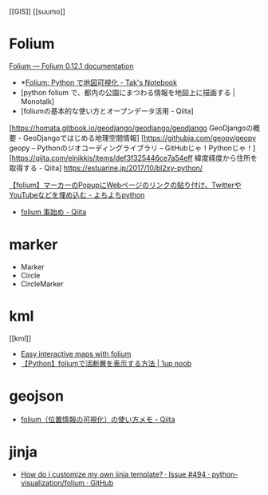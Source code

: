 [[GIS]]
[[suumo]]

# Folium
[Folium — Folium 0.12.1 documentation](https://python-visualization.github.io/folium/)

- *[Folium: Python で地図可視化 - Tak's Notebook](https://takaishikawa42.hatenablog.com/entry/2019/01/11/234716)
- [python folium で、都内の公園にまつわる情報を地図上に描画する | Monotalk]
- [foliumの基本的な使い方とオープンデータ活用 - Qiita]

[https://homata.gitbook.io/geodjango/geodjango/geodjango GeoDjangoの概要 - GeoDjangoではじめる地理空間情報]
[https://githubja.com/geopy/geopy geopy – Pythonのジオコーディングライブラリ – GitHubじゃ！Pythonじゃ！]
[https://qiita.com/elnikkis/items/def3f325446ce7a54eff 緯度経度から住所を取得する - Qiita]
https://estuarine.jp/2017/10/bl2xy-python/

[【folium】マーカーのPopupにWebページのリンクの貼り付け、TwitterやYouTubeなどを埋め込む - よちよちpython](https://chayarokurokuro.hatenablog.com/entry/2021/08/04/070359)
- [folium 事始め - Qiita](https://qiita.com/pork_steak/items/f551fa09794831100faa)

# marker
- Marker
- Circle
- CircleMarker


# kml
[[kml]]
- [Easy interactive maps with folium](https://ocefpaf.github.io/python4oceanographers/blog/2014/05/05/folium/)
- [【Python】foliumで活断層を表示する方法 | 1up noob](https://1upnoob.blogspot.com/2021/05/python-folium-active-fault.html)

# geojson
- [folium（位置情報の可視化）の使い方メモ - Qiita](https://qiita.com/hotoku/items/0d9ddbd24568c1a07f9f)


# jinja
- [How do i customize my own jinja template? · Issue #494 · python-visualization/folium · GitHub](https://github.com/python-visualization/folium/issues/494)
